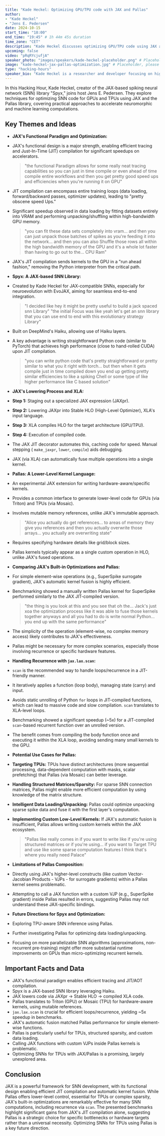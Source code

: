 ```yaml
---
title: "Kade Heckel: Optimizing GPU/TPU code with JAX and Pallas"
author:
- "Kade Heckel"
- "Jens E. Pedersen"
date: 2024-10-15
start_time: "18:00"
end_time: "19:45" # 1h 44m 45s duration
time_zone: "CET"
description: "Kade Heckel discusses optimizing GPU/TPU code using JAX and Pallas in this Hacking Hour session."
upcoming: false
video: "pRqRYcjufjA"
speaker_photo: "images/speakers/kade-heckel-placeholder.png" # Placeholder, please replace
image: "kade-heckel-jax-pallas-optimization.jpg" # Placeholder, please create
type: "hacking-hours"
speaker_bio: "Kade Heckel is a researcher and developer focusing on high-performance computing for neural networks, with expertise in JAX and related optimization tools like Pallas. He is the creator of Spyx, a JAX-based spiking neural network library."
---
```


In this Hacking Hour, Kade Heckel, creator of the JAX-based spiking neural network (SNN) library "Spyx," joins host Jens E. Pedersen. They explore techniques for optimizing SNN code for GPUs and TPUs using JAX and the Pallas library, covering practical approaches to accelerate neuromorphic and machine learning computations.

## Key Themes and Ideas

*   **JAX's Functional Paradigm and Optimization:**
  *   JAX's functional design is a major strength, enabling efficient tracing and Just-In-Time (JIT) compilation for significant speedups on accelerators.
      > "the functional Paradigm allows for some really neat tracing capabilities so you can just in time compile or even ahead of time compile entire workflows and then you get pretty good speed ups and efficiencies when you're running it on GPU"
  *   JIT compilation can encompass entire training loops (data loading, forward/backward passes, optimizer updates), leading to "pretty obscene speed Ups."
  *   Significant speedup observed in data loading by fitting datasets entirely into VRAM and performing unpacking/shuffling within high-bandwidth GPU memory.
      > "you can fit these data sets completely into vram... and then you can just unpack those batches of spikes as you're feeding it into the network... and then you can also Shuffle those rows all within the high bandwidth memory of the GPU and it's a whole lot faster than having to go out to the... CPU Ram"
  *   JAX's JIT compilation sends kernels to the GPU in a "run ahead fashion," removing the Python interpreter from the critical path.

*   **Spyx: A JAX-based SNN Library:**
  *   Created by Kade Heckel for JAX-compatible SNNs, especially for neuroevolution with EvoJAX, aiming for seamless end-to-end integration.
      > "I decided like hey it might be pretty useful to build a jack spaced snn Library"
      > "the initial Focus was like yeah let's get an snn library that you can use end to end with this evolutionary strategy Library"
  *   Built on DeepMind's Haiku, allowing use of Haiku layers.
  *   A key advantage is writing straightforward Python code (similar to PyTorch) that achieves high performance (close to hand-rolled CUDA) upon JIT compilation.
      > "you can write python code that's pretty straightforward or pretty similar to what you it right with torch... but then when it gets compile just in time compiled down you end up getting pretty similar efficiencies to like a spiking Chell or some type of like higher performance like C based solution"

*   **JAX's Lowering Process and XLA:**
  *   **Step 1:** Staging out a specialized JAX expression (JAXpr).
  *   **Step 2:** Lowering JAXpr into Stable HLO (High-Level Optimizer), XLA's input language.
  *   **Step 3:** XLA compiles HLO for the target architecture (GPU/TPU).
  *   **Step 4:** Execution of compiled code.
  *   The JAX JIT decorator automates this, caching code for speed. Manual stepping ( `make_jaxpr`, `lower`, `compile`) aids debugging.
  *   JAX (via XLA) can automatically fuse multiple operations into a single kernel.

*   **Pallas: A Lower-Level Kernel Language:**
  *   An experimental JAX extension for writing hardware-aware/specific kernels.
  *   Provides a common interface to generate lower-level code for GPUs (via Triton) and TPUs (via Mosaic).
  *   Involves mutable memory references, unlike JAX's immutable approach.
      > "Alice you actually do get references... to areas of memory they give you references and then you actually overwrite those arrays... you actually are overwriting state"
  *   Requires specifying hardware details like grid/block sizes.
  *   Pallas kernels typically appear as a single custom operation in HLO, unlike JAX's fused operations.

*   **Comparing JAX's Built-in Optimizations and Pallas:**
  *   For simple element-wise operations (e.g., SuperSpike surrogate gradient), JAX's automatic kernel fusion is highly efficient.
  *   Benchmarking showed a manually written Pallas kernel for SuperSpike performed similarly to the JAX JIT-compiled version.
      > "the thing is you look at this and you see that oh the... Jack's just xoa the optimization process like it was able to fuse those kernels together anyways and all you had to do is write normal Python... you end up with the same performance"
  *   The simplicity of the operation (element-wise, no complex memory access) likely contributes to JAX's effectiveness.
  *   Pallas might be necessary for more complex scenarios, especially those involving recurrence or specific hardware features.

*   **Handling Recurrence with `jax.lax.scan`:**
  *   `scan` is the recommended way to handle loops/recurrence in a JIT-friendly manner.
  *   It iteratively applies a function (loop body), managing state (carry) and input.
  *   Avoids static unrolling of Python `for` loops in JIT-compiled functions, which can lead to massive code and slow compilation. `scan` translates to XLA-level loops.
  *   Benchmarking showed a significant speedup (~5x) for a JIT-compiled `scan`-based recurrent function over an unrolled version.
  *   The benefit comes from compiling the body function once and executing it within the XLA loop, avoiding sending many small kernels to the GPU.

*   **Potential Use Cases for Pallas:**
  *   **Targeting TPUs:** TPUs have distinct architectures (more sequential processing, data-dependent computation with masks, scalar prefetching) that Pallas (via Mosaic) can better leverage.
  *   **Handling Structured Matrices/Sparsity:** For sparse SNN connection matrices, Pallas might enable more efficient computation by using knowledge of the matrix structure.
  *   **Intelligent Data Loading/Unpacking:** Pallas could optimize unpacking sparse spike data and fuse it with the first layer's computation.
  *   **Implementing Custom Low-Level Kernels:** If JAX's automatic fusion is insufficient, Pallas allows writing custom kernels within the JAX ecosystem.
      > "Pallas like really comes in if you want to write like if you're using structured matrices or if you're using... if you want to Target TPU and use like some sparse computation features I think that's where you really need Palace"

*   **Limitations of Pallas Composition:**
  *   Directly using JAX's higher-level constructs (like custom Vector-Jacobian Products - VJPs - for surrogate gradients) within a Pallas kernel seems problematic.
  *   Attempting to call a JAX function with a custom VJP (e.g., SuperSpike gradient) inside Pallas resulted in errors, suggesting Pallas may not understand these JAX-specific bindings.

*   **Future Directions for Spyx and Optimization:**
  *   Exploring TPU-aware SNN inference using Pallas.
  *   Further investigating Pallas for optimizing data loading/unpacking.
  *   Focusing on more parallelizable SNN algorithms (approximations, non-recurrent pre-training) might offer more substantial runtime improvements on GPUs than micro-optimizing recurrent kernels.

## Important Facts and Data

*   JAX's functional paradigm enables efficient tracing and JIT/AOT compilation.
*   Spyx is a JAX-based SNN library leveraging Haiku.
*   JAX lowers code via JAXpr -> Stable HLO -> compiled XLA code.
*   Pallas translates to Triton (GPU) or Mosaic (TPU) for hardware-aware kernels, using mutable references.
*   `jax.lax.scan` is crucial for efficient loops/recurrence, yielding ~5x speedup in benchmarks.
*   JAX's automatic fusion matched Pallas performance for simple element-wise functions.
*   Pallas is particularly useful for TPUs, structured sparsity, and custom data loading.
*   Calling JAX functions with custom VJPs inside Pallas kernels is problematic.
*   Optimizing SNNs for TPUs with JAX/Pallas is a promising, largely unexplored area.

## Conclusion

JAX is a powerful framework for SNN development, with its functional design enabling efficient JIT compilation and automatic kernel fusion. While Pallas offers lower-level control, essential for TPUs or complex sparsity, JAX's built-in optimizations are remarkably effective for many SNN computations, including recurrence via `scan`. The presented benchmarks highlight significant gains from JAX's JIT compilation alone, suggesting Pallas is a strategic choice for specific bottlenecks or hardware targets rather than a universal necessity. Optimizing SNNs for TPUs using Pallas is a key future direction.
